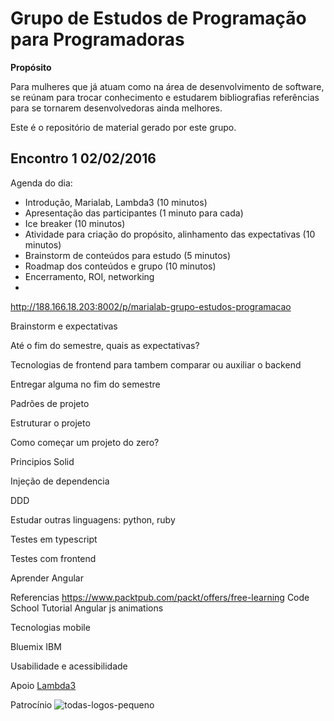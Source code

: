 # Grupo de Estudos de Programação para Programadoras

**Propósito**

Para mulheres que já atuam como na área de desenvolvimento de software, se reúnam para trocar conhecimento e estudarem bibliografias referências para se tornarem desenvolvedoras ainda melhores.

    
Este é o repositório de material gerado por este grupo.

## Encontro 1 02/02/2016

Agenda do dia:
* Introdução, Marialab, Lambda3 (10 minutos)
* Apresentação das participantes (1 minuto para cada)
* Ice breaker (10 minutos)
* Atividade para criação do propósito, alinhamento das expectativas (10 minutos)
* Brainstorm de conteúdos para estudo (5 minutos)
* Roadmap dos conteúdos e grupo (10 minutos)
* Encerramento, ROI, networking
* 

http://188.166.18.203:8002/p/marialab-grupo-estudos-programacao


Brainstorm e expectativas

Até o fim do semestre, quais as expectativas?

Tecnologias de frontend para tambem comparar ou auxiliar o backend

Entregar alguma no fim do semestre

Padrões de projeto

Estruturar o projeto

Como começar um projeto do zero?

Principios Solid

Injeção de dependencia

DDD

Estudar outras linguagens: python, ruby

Testes em typescript

Testes com frontend

Aprender Angular

Referencias
https://www.packtpub.com/packt/offers/free-learning
Code School Tutorial
Angular js animations

Tecnologias mobile

Bluemix IBM 

Usabilidade e acessibilidade 

Apoio
[Lambda3](http://www.lambda3.com.br/)

Patrocínio
![todas-logos-pequeno](https://cloud.githubusercontent.com/assets/3089882/13027741/635b69fe-d242-11e5-9904-1227e7bf3ee5.png)

